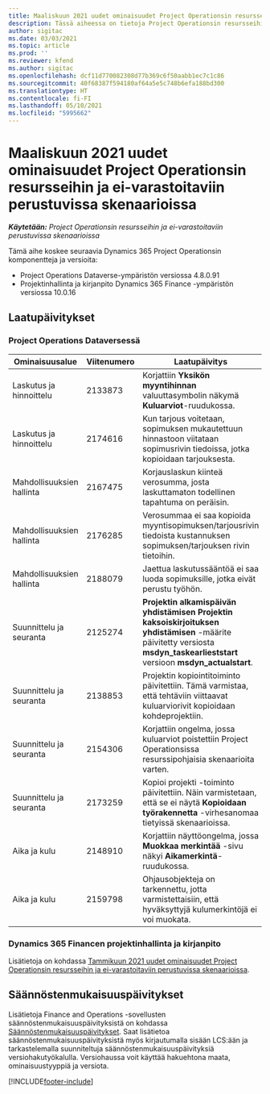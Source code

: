 ```yaml
---
title: Maaliskuun 2021 uudet ominaisuudet Project Operationsin resursseihin ja ei-varastoitaviin perustuvissa skenaarioissa
description: Tässä aiheessa on tietoja Project Operationsin resursseihin/ei-varastoitaviin perustuvien skenaarioiden maaliskuun 2021 version päivityksessä olevista laatupäivityksistä.
author: sigitac
ms.date: 03/03/2021
ms.topic: article
ms.prod: ''
ms.reviewer: kfend
ms.author: sigitac
ms.openlocfilehash: dcf11d770082308d77b369c6f50aabb1ec7c1c86
ms.sourcegitcommit: 40f68387f594180af64a5e5c748b6efa188bd300
ms.translationtype: HT
ms.contentlocale: fi-FI
ms.lasthandoff: 05/10/2021
ms.locfileid: "5995662"
---
```

# <a name="whats-new-march-2021---project-operations-for-resourcenon-stocked-based-scenarios"></a>Maaliskuun 2021 uudet ominaisuudet Project Operationsin resursseihin ja ei-varastoitaviin perustuvissa skenaarioissa

_**Käytetään:** Project Operationsin resursseihin ja ei-varastoitaviin perustuvissa skenaarioissa_

Tämä aihe koskee seuraavia Dynamics 365 Project Operationsin komponentteja ja versioita:

- Project Operations Dataverse-ympäristön versiossa 4.8.0.91 
- Projektinhallinta ja kirjanpito Dynamics 365 Finance -ympäristön versiossa 10.0.16 

## <a name="quality-updates"></a>Laatupäivitykset

### <a name="project-operations-on-dataverse"></a>Project Operations Dataversessä


| **Ominaisuusalue** | **Viitenumero** | **Laatupäivitys** |
| --- | --- | --- |
| Laskutus ja hinnoittelu | 2133873 | Korjattiin **Yksikön myyntihinnan** valuuttasymbolin näkymä **Kuluarviot**-ruudukossa. |
| Laskutus ja hinnoittelu | 2174616 | Kun tarjous voitetaan, sopimuksen mukautettuun hinnastoon viitataan sopimusrivin tiedoissa, jotka kopioidaan tarjouksesta. |
| Mahdollisuuksien hallinta | 2167475 | Korjauslaskun kiinteä verosumma, josta laskuttamaton todellinen tapahtuma on peräisin. |
| Mahdollisuuksien hallinta | 2176285 | Verosummaa ei saa kopioida myyntisopimuksen/tarjousrivin tiedoista kustannuksen sopimuksen/tarjouksen rivin tietoihin. |
| Mahdollisuuksien hallinta | 2188079 | Jaettua laskutussääntöä ei saa luoda sopimuksille, jotka eivät perustu työhön. |
| Suunnittelu ja seuranta | 2125274 | **Projektin alkamispäivän yhdistämisen** **Projektin kaksoiskirjoituksen yhdistämisen** -määrite päivitetty versiosta **msdyn\_taskearlieststart** versioon **msdyn\_actualstart**. |
| Suunnittelu ja seuranta | 2138853 | Projektin kopiointitoiminto päivitettiin. Tämä varmistaa, että tehtäviin viittaavat kuluarviorivit kopioidaan kohdeprojektiin. |
| Suunnittelu ja seuranta | 2154306 | Korjattiin ongelma, jossa kuluarviot poistettiin Project Operationsissa resurssipohjaisia skenaarioita varten. |
| Suunnittelu ja seuranta | 2173259 | Kopioi projekti -toiminto päivitettiin. Näin varmistetaan, että se ei näytä **Kopioidaan työrakennetta** -virhesanomaa tietyissä skenaarioissa. |
| Aika ja kulu | 2148910 | Korjattiin näyttöongelma, jossa **Muokkaa merkintää** -sivu näkyi **Aikamerkintä**-ruudukossa. |
| Aika ja kulu | 2159798 | Ohjausobjekteja on tarkennettu, jotta varmistettaisiin, että hyväksyttyjä kulumerkintöjä ei voi muokata. |

### <a name="project-management-and-accounting-on-dynamics-365-finance"></a>Dynamics 365 Financen projektinhallinta ja kirjanpito

Lisätietoja on kohdassa [Tammikuun 2021 uudet ominaisuudet Project Operationsin resursseihin ja ei-varastoitaviin perustuvissa skenaarioissa](whats-new-jan-2021-resource-based.md).

## <a name="regulatory-updates"></a>Säännöstenmukaisuuspäivitykset

Lisätietoja Finance and Operations -sovellusten säännöstenmukaisuuspäivityksistä on kohdassa [Säännöstenmukaisuuspäivitykset](/dynamics365/finance/localizations/regulatory-updates). Saat lisätietoa säännöstenmukaisuuspäivityksistä myös kirjautumalla sisään LCS:ään ja tarkastelemalla suunniteltuja säännöstenmukaisuuspäivityksiä versiohakutyökalulla. Versiohaussa voit käyttää hakuehtona maata, ominaisuustyyppiä ja versiota.


[!INCLUDE[footer-include](../includes/footer-banner.md)]